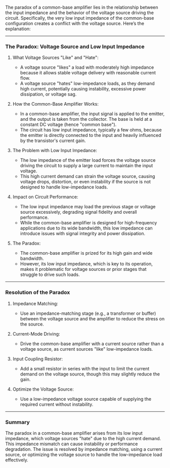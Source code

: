 The paradox of a common-base amplifier lies in the relationship between the input impedance and the behavior of the voltage source driving the circuit. Specifically, the very low input impedance of the common-base configuration creates a conflict with the voltage source. Here’s the explanation:

---

### The Paradox: Voltage Source and Low Input Impedance

1. What Voltage Sources "Like" and "Hate":
   - A voltage source "likes" a load with moderately high impedance because it allows stable voltage delivery with reasonable current flow.
   - A voltage source "hates" low-impedance loads, as they demand high current, potentially causing instability, excessive power dissipation, or voltage sag.

2. How the Common-Base Amplifier Works:
   - In a common-base amplifier, the input signal is applied to the emitter, and the output is taken from the collector. The base is held at a constant DC voltage (hence "common base").
   - The circuit has low input impedance, typically a few ohms, because the emitter is directly connected to the input and heavily influenced by the transistor's current gain.

3. The Problem with Low Input Impedance:
   - The low impedance of the emitter load forces the voltage source driving the circuit to supply a large current to maintain the input voltage.
   - This high current demand can strain the voltage source, causing voltage drops, distortion, or even instability if the source is not designed to handle low-impedance loads.

4. Impact on Circuit Performance:
   - The low input impedance may load the previous stage or voltage source excessively, degrading signal fidelity and overall performance.
   - While the common-base amplifier is designed for high-frequency applications due to its wide bandwidth, this low impedance can introduce issues with signal integrity and power dissipation.

5. The Paradox:
   - The common-base amplifier is prized for its high gain and wide bandwidth.
   - However, its low input impedance, which is key to its operation, makes it problematic for voltage sources or prior stages that struggle to drive such loads.

---

### Resolution of the Paradox

1. Impedance Matching:
   - Use an impedance-matching stage (e.g., a transformer or buffer) between the voltage source and the amplifier to reduce the stress on the source.

2. Current-Mode Driving:
   - Drive the common-base amplifier with a current source rather than a voltage source, as current sources "like" low-impedance loads.

3. Input Coupling Resistor:
   - Add a small resistor in series with the input to limit the current demand on the voltage source, though this may slightly reduce the gain.

4. Optimize the Voltage Source:
   - Use a low-impedance voltage source capable of supplying the required current without instability.

---

### Summary
The paradox in a common-base amplifier arises from its low input impedance, which voltage sources "hate" due to the high current demand. This impedance mismatch can cause instability or performance degradation. The issue is resolved by impedance matching, using a current source, or optimizing the voltage source to handle the low-impedance load effectively.
